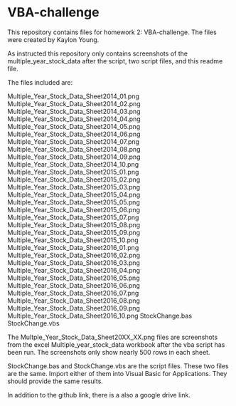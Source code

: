 # VBA-challenge
This repository contains files for homework 2: VBA-challenge.  The files were created by Kaylon Young.

As instructed this repository only contains screenshots of the multiple_year_stock_data after the script, two script files, and this readme file.

The files included are:

Multiple_Year_Stock_Data_Sheet2014_01.png
Multiple_Year_Stock_Data_Sheet2014_02.png
Multiple_Year_Stock_Data_Sheet2014_03.png
Multiple_Year_Stock_Data_Sheet2014_04.png
Multiple_Year_Stock_Data_Sheet2014_05.png
Multiple_Year_Stock_Data_Sheet2014_06.png
Multiple_Year_Stock_Data_Sheet2014_07.png
Multiple_Year_Stock_Data_Sheet2014_08.png
Multiple_Year_Stock_Data_Sheet2014_09.png
Multiple_Year_Stock_Data_Sheet2014_10.png
Multiple_Year_Stock_Data_Sheet2015_01.png
Multiple_Year_Stock_Data_Sheet2015_02.png
Multiple_Year_Stock_Data_Sheet2015_03.png
Multiple_Year_Stock_Data_Sheet2015_04.png
Multiple_Year_Stock_Data_Sheet2015_05.png
Multiple_Year_Stock_Data_Sheet2015_06.png
Multiple_Year_Stock_Data_Sheet2015_07.png
Multiple_Year_Stock_Data_Sheet2015_08.png
Multiple_Year_Stock_Data_Sheet2015_09.png
Multiple_Year_Stock_Data_Sheet2015_10.png
Multiple_Year_Stock_Data_Sheet2016_01.png
Multiple_Year_Stock_Data_Sheet2016_02.png
Multiple_Year_Stock_Data_Sheet2016_03.png
Multiple_Year_Stock_Data_Sheet2016_04.png
Multiple_Year_Stock_Data_Sheet2016_05.png
Multiple_Year_Stock_Data_Sheet2016_06.png
Multiple_Year_Stock_Data_Sheet2016_07.png
Multiple_Year_Stock_Data_Sheet2016_08.png
Multiple_Year_Stock_Data_Sheet2016_09.png
Multiple_Year_Stock_Data_Sheet2016_10.png
StockChange.bas
StockChange.vbs

The Multple_Year_Stock_Data_Sheet20XX_XX.png files are screenshots from the excel Multiple_year_stock_data workbook after the vba script has been run.  The screenshots only show nearly 500 rows in each sheet.

StockChange.bas and StockChange.vbs are the script files.  These two files are the same.  Import either of them into Visual Basic for Applications. They should provide the same results.

In addition to the github link, there is a also a google drive link.  
